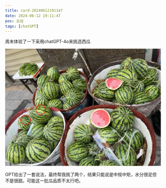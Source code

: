 ```yaml
---
title: card-20240612191147
date: 2024-06-12 19:11:47
pos: 云谷
tags: [chatGPT]
---
```

周末体验了一下采用chatGPT-4o来挑选西瓜

![](https://raw.githubusercontent.com/luckyscript/image/master/20240612191739.png)

GPT给出了一套说法，最终帮我挑了两个，结果只能说是中规中矩，水分很足但不是很甜。可能这一批瓜品质不太行吧。
